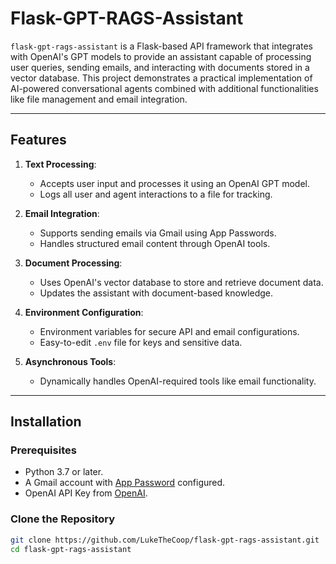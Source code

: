 # Flask-GPT-RAGS-Assistant

`flask-gpt-rags-assistant` is a Flask-based API framework that integrates with OpenAI's GPT models to provide an assistant capable of processing user queries, sending emails, and interacting with documents stored in a vector database. This project demonstrates a practical implementation of AI-powered conversational agents combined with additional functionalities like file management and email integration.

---

## Features
1. **Text Processing**:
   - Accepts user input and processes it using an OpenAI GPT model.
   - Logs all user and agent interactions to a file for tracking.

2. **Email Integration**:
   - Supports sending emails via Gmail using App Passwords.
   - Handles structured email content through OpenAI tools.

3. **Document Processing**:
   - Uses OpenAI's vector database to store and retrieve document data.
   - Updates the assistant with document-based knowledge.

4. **Environment Configuration**:
   - Environment variables for secure API and email configurations.
   - Easy-to-edit `.env` file for keys and sensitive data.

5. **Asynchronous Tools**:
   - Dynamically handles OpenAI-required tools like email functionality.

---

## Installation

### Prerequisites
- Python 3.7 or later.
- A Gmail account with [App Password](https://support.google.com/accounts/answer/185833?hl=en) configured.
- OpenAI API Key from [OpenAI](https://platform.openai.com/signup).

### Clone the Repository
```bash
git clone https://github.com/LukeTheCoop/flask-gpt-rags-assistant.git
cd flask-gpt-rags-assistant
